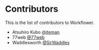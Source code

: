 # Contributors

This is the list of contributors to Workflower.

* Atsuhiro Kubo [@iteman](https://github.com/iteman)
* 77web [@77web](https://github.com/77web)
* Waddlesworth [@SirWaddles](https://github.com/SirWaddles)
